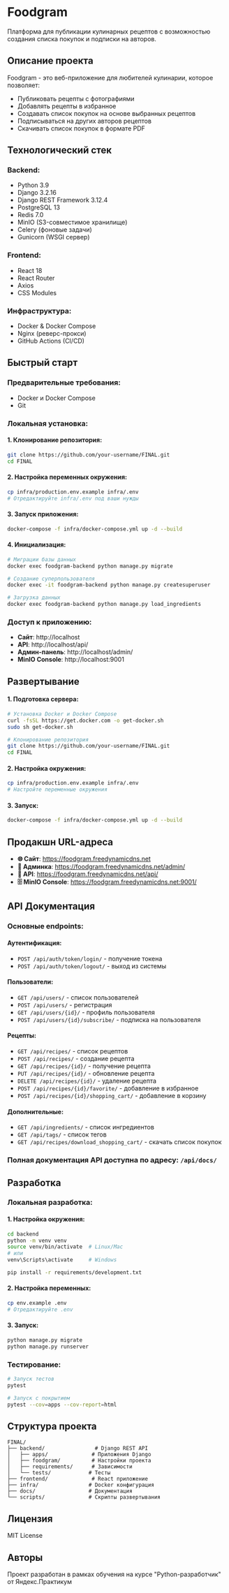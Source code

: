 # Foodgram

Платформа для публикации кулинарных рецептов с возможностью создания списка покупок и подписки на авторов.

## Описание проекта

Foodgram - это веб-приложение для любителей кулинарии, которое позволяет:
- Публиковать рецепты с фотографиями
- Добавлять рецепты в избранное
- Создавать список покупок на основе выбранных рецептов
- Подписываться на других авторов рецептов
- Скачивать список покупок в формате PDF

## Технологический стек

### Backend:
- Python 3.9
- Django 3.2.16
- Django REST Framework 3.12.4
- PostgreSQL 13
- Redis 7.0
- MinIO (S3-совместимое хранилище)
- Celery (фоновые задачи)
- Gunicorn (WSGI сервер)

### Frontend:
- React 18
- React Router
- Axios
- CSS Modules

### Инфраструктура:
- Docker & Docker Compose
- Nginx (реверс-прокси)
- GitHub Actions (CI/CD)

## Быстрый старт

### Предварительные требования:
- Docker и Docker Compose
- Git

### Локальная установка:

#### 1. Клонирование репозитория:
```bash
git clone https://github.com/your-username/FINAL.git
cd FINAL
```

#### 2. Настройка переменных окружения:
```bash
cp infra/production.env.example infra/.env
# Отредактируйте infra/.env под ваши нужды
```

#### 3. Запуск приложения:
```bash
docker-compose -f infra/docker-compose.yml up -d --build
```

#### 4. Инициализация:
```bash
# Миграции базы данных
docker exec foodgram-backend python manage.py migrate

# Создание суперпользователя
docker exec -it foodgram-backend python manage.py createsuperuser

# Загрузка данных
docker exec foodgram-backend python manage.py load_ingredients
```

### Доступ к приложению:
- **Сайт**: http://localhost
- **API**: http://localhost/api/
- **Админ-панель**: http://localhost/admin/
- **MinIO Console**: http://localhost:9001

## Развертывание

#### 1. Подготовка сервера:
```bash
# Установка Docker и Docker Compose
curl -fsSL https://get.docker.com -o get-docker.sh
sudo sh get-docker.sh

# Клонирование репозитория
git clone https://github.com/your-username/FINAL.git
cd FINAL
```

#### 2. Настройка окружения:
```bash
cp infra/production.env.example infra/.env
# Настройте переменные окружения
```

#### 3. Запуск:
```bash
docker-compose -f infra/docker-compose.yml up -d --build
```

## Продакшн URL-адреса

- **🌐 Сайт**: https://foodgram.freedynamicdns.net
- **🔧 Админка**: https://foodgram.freedynamicdns.net/admin/
- **📡 API**: https://foodgram.freedynamicdns.net/api/
- **🗄️ MinIO Console**: https://foodgram.freedynamicdns.net:9001/

## API Документация

### Основные endpoints:

#### Аутентификация:
- `POST /api/auth/token/login/` - получение токена
- `POST /api/auth/token/logout/` - выход из системы

#### Пользователи:
- `GET /api/users/` - список пользователей
- `POST /api/users/` - регистрация
- `GET /api/users/{id}/` - профиль пользователя
- `POST /api/users/{id}/subscribe/` - подписка на пользователя

#### Рецепты:
- `GET /api/recipes/` - список рецептов
- `POST /api/recipes/` - создание рецепта
- `GET /api/recipes/{id}/` - получение рецепта
- `PUT /api/recipes/{id}/` - обновление рецепта
- `DELETE /api/recipes/{id}/` - удаление рецепта
- `POST /api/recipes/{id}/favorite/` - добавление в избранное
- `POST /api/recipes/{id}/shopping_cart/` - добавление в корзину

#### Дополнительные:
- `GET /api/ingredients/` - список ингредиентов
- `GET /api/tags/` - список тегов
- `GET /api/recipes/download_shopping_cart/` - скачать список покупок

### Полная документация API доступна по адресу: `/api/docs/`

## Разработка

### Локальная разработка:

#### 1. Настройка окружения:
```bash
cd backend
python -m venv venv
source venv/bin/activate  # Linux/Mac
# или
venv\Scripts\activate     # Windows

pip install -r requirements/development.txt
```

#### 2. Настройка переменных:
```bash
cp env.example .env
# Отредактируйте .env
```

#### 3. Запуск:
```bash
python manage.py migrate
python manage.py runserver
```

### Тестирование:
```bash
# Запуск тестов
pytest

# Запуск с покрытием
pytest --cov=apps --cov-report=html
```

## Структура проекта

```
FINAL/
├── backend/                # Django REST API
│   ├── apps/              # Приложения Django
│   ├── foodgram/          # Настройки проекта
│   ├── requirements/      # Зависимости
│   └── tests/            # Тесты
├── frontend/              # React приложение
├── infra/                # Docker конфигурация
├── docs/                 # Документация
└── scripts/              # Скрипты развертывания
```

## Лицензия

MIT License

## Авторы

Проект разработан в рамках обучения на курсе "Python-разработчик" от Яндекс.Практикум

